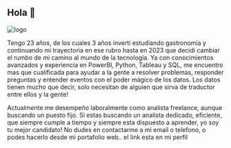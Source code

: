 ## Hola 👋
![logo](https://github.com/user-attachments/assets/033f6fe9-a9e5-453d-9f6d-86ce3a38be6b)

Tengo 23 años, de los cuales 3 años invertí estudiando gastronomía y continuando mi trayectoria en ese rubro hasta en 2023 que decidi cambiar el rumbo de mi camino al mundo de la tecnología.
Ya con conocimientos avanzados y experiencia en PowerBI, Python, Tableau y SQL, me encuentro mas que cualificada para ayudar a la gente a resolver problemas, responder preguntas y entender eventos con el poder mágico de los datos. Los datos tienen mucho que decir, solo necesitan de alguien que sirva de traductor entre ellos y la gente!

Actualmente me desempeño laboralmente como analista freelance, aunque buscando un puesto fijo. Si estas buscando un analista dedicado, eficiente, que siempre cumple a tiempo y siempre esta dispuesto a aprender, yo soy tu mejor candidato! No dudes en contactarme a mi email o telefono, o podes hacerlo desde mi portafolio web.. el link esta en mi perfil
